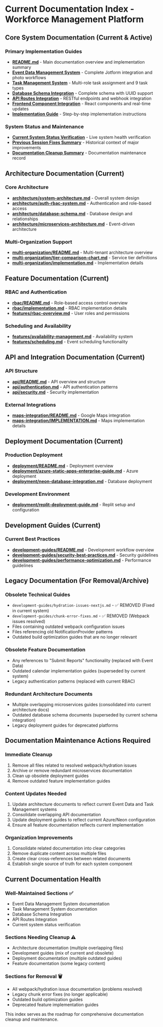 # Current Documentation Index - Workforce Management Platform

## Core System Documentation (Current & Active)

### Primary Implementation Guides
- **[README.md](./README.md)** - Main documentation overview and implementation summary
- **[Event Data Management System](./Event-Data-Management-System.md)** - Complete Jotform integration and photo workflows
- **[Task Management System](./Task-Management-System.md)** - Multi-role task assignment and 9 task types
- **[Database Schema Integration](./Database-Schema-Integration.md)** - Complete schema with UUID support
- **[API Routes Integration](./API-Routes-Integration.md)** - RESTful endpoints and webhook integration
- **[Frontend Component Integration](./Frontend-Component-Integration.md)** - React components and real-time updates
- **[Implementation Guide](./Implementation-Guide.md)** - Step-by-step implementation instructions

### System Status and Maintenance
- **[Current System Status Verification](./Current-System-Status-Verification.md)** - Live system health verification
- **[Previous Session Fixes Summary](./Previous-Session-Fixes-Summary.md)** - Historical context of major improvements
- **[Documentation Cleanup Summary](./Documentation-Cleanup-Summary.md)** - Documentation maintenance record

## Architecture Documentation (Current)

### Core Architecture
- **[architecture/system-architecture.md](./architecture/system-architecture.md)** - Overall system design
- **[architecture/auth-rbac-system.md](./architecture/auth-rbac-system.md)** - Authentication and role-based access
- **[architecture/database-schema.md](./architecture/database-schema.md)** - Database design and relationships
- **[architecture/microservices-architecture.md](./architecture/microservices-architecture.md)** - Event-driven architecture

### Multi-Organization Support
- **[multi-organization/README.md](./multi-organization/README.md)** - Multi-tenant architecture overview
- **[multi-organization/tier-comparison-chart.md](./multi-organization/tier-comparison-chart.md)** - Service tier definitions
- **[multi-organization/implementation.md](./multi-organization/implementation.md)** - Implementation details

## Feature Documentation (Current)

### RBAC and Authentication
- **[rbac/README.md](./rbac/README.md)** - Role-based access control overview
- **[rbac/implementation.md](./rbac/implementation.md)** - RBAC implementation details
- **[features/rbac-overview.md](./features/rbac-overview.md)** - User roles and permissions

### Scheduling and Availability
- **[features/availability-management.md](./features/availability-management.md)** - Availability system
- **[features/scheduling.md](./features/scheduling.md)** - Event scheduling functionality

## API and Integration Documentation (Current)

### API Structure
- **[api/README.md](./api/README.md)** - API overview and structure
- **[api/authentication.md](./api/authentication.md)** - API authentication patterns
- **[api/security.md](./api/security.md)** - Security implementation

### External Integrations
- **[maps-integration/README.md](./maps-integration/README.md)** - Google Maps integration
- **[maps-integration/IMPLEMENTATION.md](./maps-integration/IMPLEMENTATION.md)** - Maps implementation details

## Deployment Documentation (Current)

### Production Deployment
- **[deployment/README.md](./deployment/README.md)** - Deployment overview
- **[deployment/azure-static-apps-enterprise-guide.md](./deployment/azure-static-apps-enterprise-guide.md)** - Azure deployment
- **[deployment/neon-database-integration.md](./deployment/neon-database-integration.md)** - Database deployment

### Development Environment
- **[deployment/replit-deployment-guide.md](./deployment/replit-deployment-guide.md)** - Replit setup and configuration

## Development Guides (Current)

### Current Best Practices
- **[development-guides/README.md](./development-guides/README.md)** - Development workflow overview
- **[development-guides/security-best-practices.md](./development-guides/security-best-practices.md)** - Security guidelines
- **[development-guides/performance-optimization.md](./development-guides/performance-optimization.md)** - Performance guidelines

## Legacy Documentation (For Removal/Archive)

### Obsolete Technical Guides
- `development-guides/hydration-issues-nextjs.md` - ✅ REMOVED (Fixed in current system)
- `development-guides/chunk-error-fixes.md` - ✅ REMOVED (Webpack issues resolved)
- Files containing outdated webpack configuration issues
- Files referencing old NotificationProvider patterns
- Outdated build optimization guides that are no longer relevant

### Obsolete Feature Documentation
- Any references to "Submit Reports" functionality (replaced with Event Data)
- Outdated calendar implementation guides (superseded by current system)
- Legacy authentication patterns (replaced with current RBAC)

### Redundant Architecture Documents
- Multiple overlapping microservices guides (consolidated into current architecture docs)
- Outdated database schema documents (superseded by current schema integration)
- Legacy deployment guides for deprecated platforms

## Documentation Maintenance Actions Required

### Immediate Cleanup
1. Remove all files related to resolved webpack/hydration issues
2. Archive or remove redundant microservices documentation
3. Clean up obsolete deployment guides
4. Remove outdated feature implementation guides

### Content Updates Needed
1. Update architecture documents to reflect current Event Data and Task Management systems
2. Consolidate overlapping API documentation
3. Update deployment guides to reflect current Azure/Neon configuration
4. Ensure all feature documentation reflects current implementation

### Organization Improvements
1. Consolidate related documentation into clear categories
2. Remove duplicate content across multiple files
3. Create clear cross-references between related documents
4. Establish single source of truth for each system component

## Current Documentation Health

### Well-Maintained Sections ✅
- Event Data Management System documentation
- Task Management System documentation  
- Database Schema Integration
- API Routes Integration
- Current system status verification

### Sections Needing Cleanup ⚠️
- Architecture documentation (multiple overlapping files)
- Development guides (mix of current and obsolete)
- Deployment documentation (multiple outdated guides)
- Feature documentation (some legacy content)

### Sections for Removal 🗑️
- All webpack/hydration issue documentation (problems resolved)
- Legacy chunk error fixes (no longer applicable)
- Outdated build optimization guides
- Deprecated feature implementation guides

This index serves as the roadmap for comprehensive documentation cleanup and maintenance.